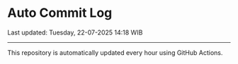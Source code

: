 # Auto Commit Log

Last updated: Tuesday, 22-07-2025 14:18 WIB

---

This repository is automatically updated every hour using GitHub Actions.
